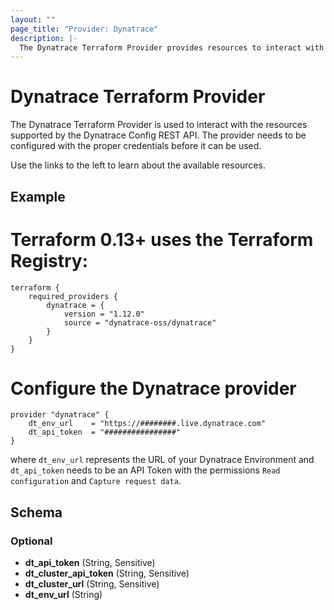 ```yaml
---
layout: ""
page_title: "Provider: Dynatrace"
description: |-
  The Dynatrace Terraform Provider provides resources to interact with the Dynatrace Config REST API.
---
```


# Dynatrace Terraform Provider

The Dynatrace Terraform Provider is used to interact with the resources supported by the Dynatrace Config REST API. The provider needs to be configured with the proper credentials before it can be used.

Use the links to the left to learn about the available resources.

## Example

# Terraform 0.13+ uses the Terraform Registry:
```
terraform {
    required_providers {
        dynatrace = {
            version = "1.12.0"
            source = "dynatrace-oss/dynatrace"
        }
    }
} 
```
# Configure the Dynatrace provider
```
provider "dynatrace" {
    dt_env_url    = "https://########.live.dynatrace.com"
    dt_api_token  = "################"
}
```
where `dt_env_url` represents the URL of your Dynatrace Environment and `dt_api_token` needs to be an API Token with the permissions `Read configuration` and `Capture request data`.

<!-- schema generated by tfplugindocs -->
## Schema

### Optional

- **dt_api_token** (String, Sensitive)
- **dt_cluster_api_token** (String, Sensitive)
- **dt_cluster_url** (String, Sensitive)
- **dt_env_url** (String)